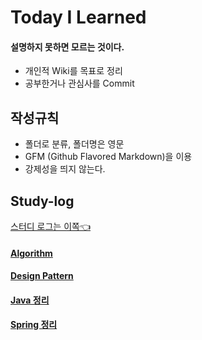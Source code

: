 # Today I Learned
#### 설명하지 못하면 모르는 것이다.
- 개인적 Wiki를 목표로 정리
- 공부한거나 관심사를 Commit

## 작성규칙
- 폴더로 분류, 폴더명은 영문
- GFM (Github Flavored Markdown)을 이용
- 강제성을 띄지 않는다.

## Study-log
[스터디 로그는 이쪽:point_left:](https://sehajyang.github.io/logs/2018/06/26/study-log.html)

#### [Algorithm](https://github.com/sehajyang/TIL/tree/master/Algorithm/src/baekjoonStudy)

#### [Design Pattern](https://github.com/sehajyang/TIL/blob/master/Java/Design%20Pattern.md)

#### [Java 정리](https://github.com/sehajyang/TIL/tree/master/Java)

#### [Spring 정리](https://github.com/sehajyang/TIL/blob/master/Spring)

